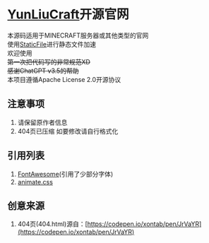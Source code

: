 # [YunLiuCraft](https://www.yunliucraft.cn)开源官网
本源码适用于MINECRAFT服务器或其他类型的官网  
使用[StaticFile](https://staticfile.org/)进行静态文件加速  
欢迎使用  
~~第一次把代码写的非常规范XD~~  
~~感谢ChatGPT v3.5的帮助~~  
本项目遵循Apache License 2.0开源协议

## 注意事项
1. 请保留原作者信息
2. 404页已压缩 如要修改请自行格式化

## 引用列表
1. [FontAwesome](https://fontawesome.com/)(引用了少部分字体)
2. [animate.css](https://animate.style/)

## 创意来源
1. 404页(404.html)源自：[https://codepen.io/xontab/pen/JrVaYR](https://codepen.io/xontab/pen/JrVaYR)